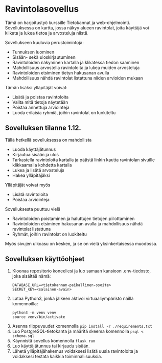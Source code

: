# Ravintolasovellus

Tämä on harjoitustyö kurssille Tietokannat ja web-ohjelmointi. Sovelluksessa on kartta, jossa näkyy alueen ravintolat, joita käyttäjä voi klikata ja lukea tietoa ja arvosteluja niistä.

Sovellukseen kuuluvia perustoimintoja:
- Tunnuksen luominen
- Sisään- sekä uloskirjautuminen
- Ravintoloiden näkyminen kartalla ja klikatessa tiedon saaminen
- Mahdollisuus arvostella ravintoloita ja lukea muiden arvosteluja
- Ravintoloiden etsiminen tietyn hakusanan avulla
- Mahdollisuus nähdä ravintolat listattuna niiden arvioiden mukaan
  
Tämän lisäksi ylläpitäjät voivat: 
- Lisätä ja poistaa ravintoloita
- Valita mitä tietoja näytetään
- Poistaa annettuja arviointeja
- Luoda erilaisia ryhmiä, joihin ravintolat on luokiteltu

## Sovelluksen tilanne 1.12.
Tällä hetkellä sovelluksessa on mahdollista
- Luoda käyttäjätunnus
- Kirjautua sisään ja ulos
- Tarkastella ravintoloita kartalla ja päästä linkin kautta ravintolan sivuille klikkaamalla kohdetta kartalla
- Lukea ja lisätä arvosteluja
- Hakea ylläpitäjäksi

Ylläpitäjät voivat myös
- Lisätä ravintoloita
- Poistaa arviointeja

Sovelluksesta puuttuu vielä
- Ravintoloiden poistaminen ja haluttujen tietojen piilottaminen
- Ravintoloiden etsiminen hakusanan avulla ja mahdollisuus nähdä ravintolat listattuna
- Ryhmät, joihin ravintolat on luokiteltu

Myös sivujen ulkoasu on kesken, ja se on vielä yksinkertaisessa muodossa.

## Sovelluksen käyttöohjeet
1. Kloonaa repositorio koneellesi ja luo samaan kansioon .env-tiedosto, joka sisältää nämä:
   ```
   DATABASE_URL=<tietokannan-paikallinen-osoite>
   SECRET_KEY=<salainen-avain>
   ```
2. Lataa Python3, jonka jälkeen aktivoi virtuaaliympäristö näillä komennoilla:
    ```
    python3 -m venv venv
    source venv/bin/activate
    ```
3. Asenna riippuvuudet komennolla `pip install -r ./requirements.txt`
4. Luo PostgreSQL-tietokanta ja määritä skeema komennolla `psql < schema.sql`
5. Käynnistä sovellus komennolla `flask run`
6. Luo käyttäjätunnus tai kirjaudu sisään.
7. Lähetä ylläpitäjähakemus voidaksesi lisätä uusia ravintoloita ja voidaksesi testata kaikkia toiminnallisuuksia.
